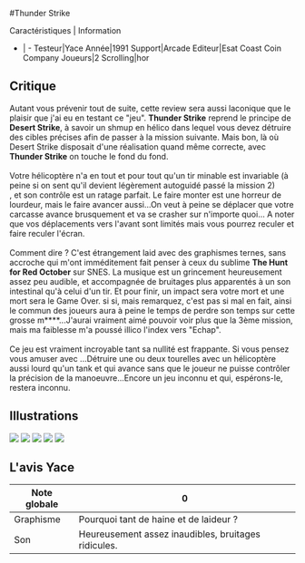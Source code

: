 #Thunder Strike

Caractéristiques | Information
- | -
Testeur|Yace
Année|1991
Support|Arcade
Editeur|Esat Coast Coin Company
Joueurs|2
Scrolling|hor

## Critique
Autant vous prévenir tout de suite, cette review sera aussi laconique que le plaisir que j'ai eu en testant ce "jeu". <b>Thunder Strike</b> reprend le principe de <b>Desert Strike</b>, à savoir un shmup en hélico dans lequel vous devez détruire des cibles précises afin de passer à la mission suivante. Mais bon, là où Desert Strike disposait d'une réalisation quand même correcte, avec <b>Thunder Strike</b> on touche le fond du fond.<br/><br/>Votre hélicoptère n'a en tout et pour tout qu'un tir minable  est invariable (à peine si on sent qu'il devient légèrement autoguidé passé la mission 2)<br/>, et son contrôle est un ratage parfait. Le faire monter est une horreur de lourdeur, mais le faire avancer aussi...On veut à peine se déplacer que votre carcasse avance  brusquement et va se crasher  sur n'importe quoi... A noter que vos déplacements vers l'avant sont limités mais vous pourrez reculer et faire reculer l'écran.<br/><br/>Comment dire ? C'est étrangement laid avec des graphismes ternes, sans accroche qui m'ont imméditement fait penser à ceux du sublime <b>The Hunt for Red October</b> sur SNES. La musique est un grincement heureusement assez peu audible, et accompagnée de bruitages plus apparentés à un son intestinal qu'à celui d'un tir. Et pour finir, un impact sera votre mort et une mort sera le Game Over. si si, mais remarquez, c'est pas si mal en fait, ainsi le commun des joueurs aura à peine le temps de perdre son temps sur cette grosse m****...J'aurai vraiment aimé pouvoir voir plus que la 3ème mission, mais ma faiblesse m'a poussé illico l'index vers "Echap".<br/><br/>Ce jeu est vraiment incroyable tant sa nullité est frappante. Si vous pensez vous amuser avec ...Détruire une ou deux tourelles avec un hélicoptère aussi lourd qu'un tank et qui avance sans que le joueur ne puisse contrôler la précision de la manoeuvre...Encore un jeu inconnu et qui, espérons-le, restera inconnu.<br/>

## Illustrations
![](http://www.shmup.com/images/thumbs/img_fiche_1_951.png)
![](http://www.shmup.com/images/thumbs/img_fiche_2_951.png)
![](http://www.shmup.com/images/thumbs/img_fiche_3_951.png)
![](http://www.shmup.com/images/thumbs/)
![](http://www.shmup.com/images/thumbs/)

## L'avis Yace
Note globale|0
-|-
Graphisme|Pourquoi tant de haine et de laideur ?
Son|Heureusement assez inaudibles, bruitages ridicules.
